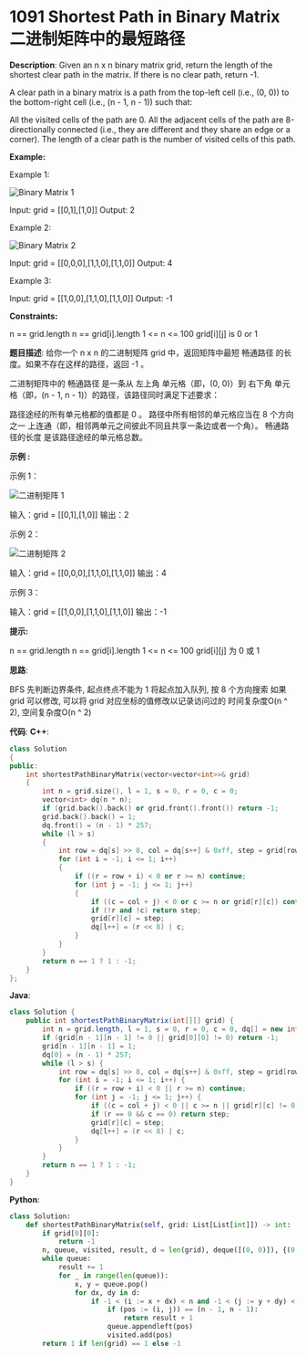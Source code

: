 # 1091 Shortest Path in Binary Matrix 二进制矩阵中的最短路径

__Description__:
Given an n x n binary matrix grid, return the length of the shortest clear path in the matrix. If there is no clear path, return -1.

A clear path in a binary matrix is a path from the top-left cell (i.e., (0, 0)) to the bottom-right cell (i.e., (n - 1, n - 1)) such that:

All the visited cells of the path are 0.
All the adjacent cells of the path are 8-directionally connected (i.e., they are different and they share an edge or a corner).
The length of a clear path is the number of visited cells of this path.

__Example:__

Example 1:

![Binary Matrix 1](https://assets.leetcode.com/uploads/2021/02/18/example1_1.png)

Input: grid = [[0,1],[1,0]]
Output: 2

Example 2:

![Binary Matrix 2](https://assets.leetcode.com/uploads/2021/02/18/example2_1.png)

Input: grid = [[0,0,0],[1,1,0],[1,1,0]]
Output: 4

Example 3:

Input: grid = [[1,0,0],[1,1,0],[1,1,0]]
Output: -1

__Constraints:__

n == grid.length
n == grid[i].length
1 <= n <= 100
grid[i][j] is 0 or 1

__题目描述__:
给你一个 n x n 的二进制矩阵 grid 中，返回矩阵中最短 畅通路径 的长度。如果不存在这样的路径，返回 -1 。

二进制矩阵中的 畅通路径 是一条从 左上角 单元格（即，(0, 0)）到 右下角 单元格（即，(n - 1, n - 1)）的路径，该路径同时满足下述要求：

路径途经的所有单元格都的值都是 0 。
路径中所有相邻的单元格应当在 8 个方向之一 上连通（即，相邻两单元之间彼此不同且共享一条边或者一个角）。
畅通路径的长度 是该路径途经的单元格总数。

__示例 :__

示例 1：

![二进制矩阵 1](https://assets.leetcode.com/uploads/2021/02/18/example1_1.png)

输入：grid = [[0,1],[1,0]]
输出：2

示例 2：

![二进制矩阵 2](https://assets.leetcode.com/uploads/2021/02/18/example2_1.png)

输入：grid = [[0,0,0],[1,1,0],[1,1,0]]
输出：4

示例 3：

输入：grid = [[1,0,0],[1,1,0],[1,1,0]]
输出：-1

__提示:__

n == grid.length
n == grid[i].length
1 <= n <= 100
grid[i][j] 为 0 或 1

__思路__:

BFS
先判断边界条件, 起点终点不能为 1
将起点加入队列, 按 8 个方向搜索
如果 grid 可以修改, 可以将 grid 对应坐标的值修改以记录访问过的
时间复杂度O(n ^ 2), 空间复杂度O(n ^ 2)

__代码__:
__C++__:

```C++
class Solution 
{
public:
    int shortestPathBinaryMatrix(vector<vector<int>>& grid) 
    {
        int n = grid.size(), l = 1, s = 0, r = 0, c = 0;
        vector<int> dq(n * n);
        if (grid.back().back() or grid.front().front()) return -1;
        grid.back().back() = 1;
        dq.front() = (n - 1) * 257;
        while (l > s) 
        {
            int row = dq[s] >> 8, col = dq[s++] & 0xff, step = grid[row][col] + 1;
            for (int i = -1; i <= 1; i++) 
            {
                if ((r = row + i) < 0 or r >= n) continue;
                for (int j = -1; j <= 1; j++) 
                {
                    if ((c = col + j) < 0 or c >= n or grid[r][c]) continue;
                    if (!r and !c) return step;
                    grid[r][c] = step;
                    dq[l++] = (r << 8) | c;
                }
            }
        }
        return n == 1 ? 1 : -1;
    }
};
```

__Java__:

```Java
class Solution {
    public int shortestPathBinaryMatrix(int[][] grid) {
        int n = grid.length, l = 1, s = 0, r = 0, c = 0, dq[] = new int[n * n];
        if (grid[n - 1][n - 1] != 0 || grid[0][0] != 0) return -1;
        grid[n - 1][n - 1] = 1;
        dq[0] = (n - 1) * 257;
        while (l > s) {
            int row = dq[s] >> 8, col = dq[s++] & 0xff, step = grid[row][col] + 1;
            for (int i = -1; i <= 1; i++) {
                if ((r = row + i) < 0 || r >= n) continue;
                for (int j = -1; j <= 1; j++) {
                    if ((c = col + j) < 0 || c >= n || grid[r][c] != 0) continue;
                    if (r == 0 && c == 0) return step;
                    grid[r][c] = step;
                    dq[l++] = (r << 8) | c;
                }
            }
        }
        return n == 1 ? 1 : -1;
    }
}
```

__Python__:

```Python
class Solution:
    def shortestPathBinaryMatrix(self, grid: List[List[int]]) -> int:
        if grid[0][0]:
            return -1
        n, queue, visited, result, d = len(grid), deque([(0, 0)]), {(0, 0)}, 0, [(-1, -1), (-1, 0), (-1, 1), (0, 1), (1, 1), (1, 0), (1, -1), (0, -1)]
        while queue:
            result += 1
            for _ in range(len(queue)):
                x, y = queue.pop()
                for dx, dy in d:
                    if -1 < (i := x + dx) < n and -1 < (j := y + dy) < n and not grid[i][j] and not (i, j) in visited:
                        if (pos := (i, j)) == (n - 1, n - 1):
                            return result + 1
                        queue.appendleft(pos)
                        visited.add(pos)
        return 1 if len(grid) == 1 else -1
```
